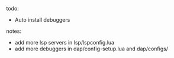 todo:
- Auto install debuggers

notes:
- add more lsp servers in lsp/lspconfig.lua
- add more debuggers in dap/config-setup.lua and dap/configs/
